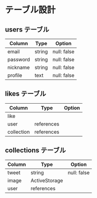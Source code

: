 # テーブル設計

## users テーブル

| Column         | Type    | Option      |
|----------------|---------|-------------|
| email          | string  | null: false |
| password       | string  | null: false |
| nickname       | string  | null: false |
| profile        | text    | null: false |


## likes テーブル

| Column         | Type       | Option      | 
|----------------|------------|-------------|
| like           |            |             |
| user           | references |             |
| collection     | references |             |


## collections テーブル
 
| Column         | Type         | Option      |
|----------------|--------------|-------------|
| tweet          | string       | null: false |
| image          | ActiveStorage|             |
| user           | references   |             |

